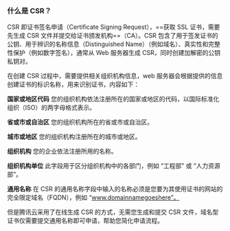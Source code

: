 ### 什么是 CSR？

CSR 即证书签名申请（Certificate Signing Request），==获取 SSL 证书，需要先生成 CSR 文件并提交给证书颁发机构==（CA）。CSR 包含了用于签发证书的公钥、用于辨识的名称信息（Distinguished Name）（例如域名）、真实性和完整性保护（例如数字签名），通常从 Web 服务器生成 CSR，同时创建加解密的公钥私钥对。

在创建 CSR 过程中，需要提供相关组织机构信息，web 服务器会根据提供的信息创建证书的标识名称，用来识别证书，内容如下：

**国家或地区代码** 您的组织机构依法注册所在的国家或地区的代码，以国际标准化组织（ISO）的两字母格式表示。

**省或市或自治区** 您的组织机构所在的省或市或自治区。

**城市或地区** 您的组织机构注册所在的城市或地区。

**组织机构** 您的企业依法注册所用的名称。

**组织机构单位** 此字段用于区分组织机构中的各部门，例如 “工程部” 或 “人力资源部”。

**通用名称** 在 CSR 的通用名称字段中输入的名称必须是您要为其使用证书的网站的完全限定域名（FQDN），例如 “www.domainnamegoeshere”。

但是腾讯云采用了在线生成 CSR 的方式，无需您生成和提交 CSR 文件，域名型证书仅需要提交通用名称即可申请，帮助您简化申请流程。